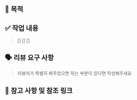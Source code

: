 #

## 🎯 목적
>


## ✅ 작업 내용
>[]
>[]
>[]


## 🗣 ️리뷰 요구 사항
> 리뷰어가 특별히 봐주었으면 하는 부분이 있다면 작성해주세요


## 🔗 ️참고 사항 및 참조 링크
>
